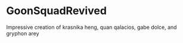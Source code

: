# GoonSquadRevived
Impressive creation of krasnika heng, quan qalacios, gabe dolce, and gryphon arey
